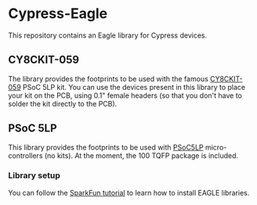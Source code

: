 # Cypress-Eagle
This repository contains an Eagle library for Cypress devices. 

## CY8CKIT-059
The library provides the footprints to be used with the famous [CY8CKIT-059](https://www.cypress.com/documentation/development-kitsboards/cy8ckit-059-psoc-5lp-prototyping-kit-onboard-programmer-and) PSoC 5LP kit. You can use the devices present in this library to place your kit on the PCB, using 0.1" female headers (so that you don't have to solder the kit directly to the PCB). 

## PSoC 5LP
This library provides the footprints to be used with [PSoC5LP](https://www.cypress.com/products/32-bit-arm-cortex-m3-psoc-5lp) micro-controllers (no kits). At the moment, the 100 TQFP package is included.

### Library setup
You can follow the [SparkFun tutorial](https://learn.sparkfun.com/tutorials/how-to-install-and-setup-eagle#using-the-sparkfun-libraries) to learn how to install EAGLE libraries.
